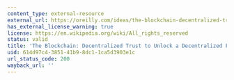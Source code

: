 ```yaml
---
content_type: external-resource
external_url: https://oreilly.com/ideas/the-blockchain-decentralized-trust-to-unlock-a-decentralized-future
has_external_license_warning: true
license: https://en.wikipedia.org/wiki/All_rights_reserved
status: valid
title: 'The Blockchain: Decentralized Trust to Unlock a Decentralized Future'
uid: 614d97c4-3851-41b9-8dc1-1ca5d3903e1c
url_status_code: 200
wayback_url: ''
---
```

